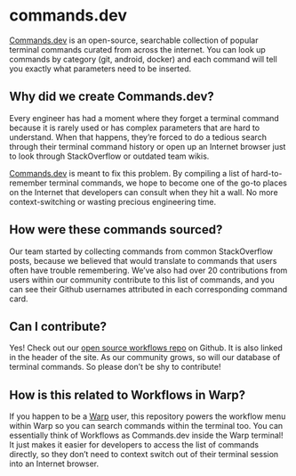 # commands.dev

[Commands.dev](https://www.commands.dev/) is an open-source, searchable collection of popular terminal commands curated from across the internet. You can look up commands by category (git, android, docker) and each command will tell you exactly what parameters need to be inserted.

## Why did we create Commands.dev?
Every engineer has had a moment where they forget a terminal command because it is rarely used or has complex parameters that are hard to understand. When that happens, they’re forced to do a tedious search through their terminal command history or open up an Internet browser just to look through StackOverflow or outdated team wikis. 

[Commands.dev](https://www.commands.dev/) is meant to fix this problem. By compiling a list of hard-to-remember terminal commands, we hope to become one of the go-to places on the Internet that developers can consult when they hit a wall. No more context-switching or wasting precious engineering time.

## How were these commands sourced?
Our team started by collecting commands from common StackOverflow posts, because we believed that would translate to commands that users often have trouble remembering. We’ve also had over 20 contributions from users within our community contribute to this list of commands, and you can see their Github usernames attributed in each corresponding command card.

## Can I contribute?
Yes! Check out our [open source workflows repo](https://github.com/warpdotdev/Workflows) on Github. It is also linked in the header of the site. As our community grows, so will our database of terminal commands. So please don’t be shy to contribute!

## How is this related to Workflows in Warp?
If you happen to be a [Warp](https://www.warp.dev) user, this repository powers the workflow menu within Warp so you can search commands within the terminal too. You can essentially think of Workflows as Commands.dev inside the Warp terminal! It just makes it easier for developers to access the list of commands directly, so they don’t need to context switch out of their terminal session into an Internet browser.
